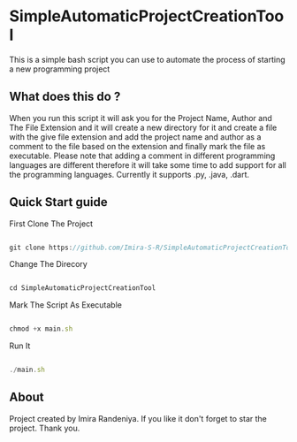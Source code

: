 # SimpleAutomaticProjectCreationTool
This is a simple bash script you can use to automate the process of starting a new programming project

## What does this do ?
When you run this script it will ask you for the Project Name, Author and The File Extension and it will create a new directory for it and create a file with the give file extension and add the project name and author as a comment to the file based on the extension and finally mark the file as executable. Please note that adding a comment in different programming languages are different therefore it will take some time to add support for all the programming languages. Currently it supports .py, .java, .dart.

## Quick Start guide
First Clone The Project
```js

git clone https://github.com/Imira-S-R/SimpleAutomaticProjectCreationTool

```
Change The Direcory
```js

cd SimpleAutomaticProjectCreationTool

```
Mark The Script As Executable
```js

chmod +x main.sh

```
Run It
```js

./main.sh

```
## About
Project created by Imira Randeniya. If you like it don't forget to star the project. Thank you.
